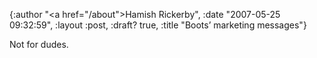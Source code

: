 {:author "<a href=\"/about\">Hamish Rickerby</a>", :date "2007-05-25 09:32:59", :layout :post, :draft? true, :title "Boots’ marketing messages"}

Not for dudes.
